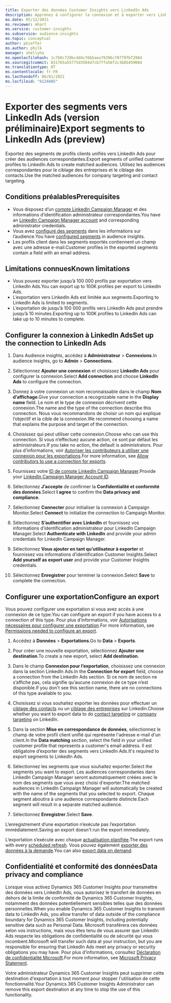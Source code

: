 ```yaml
---
title: Exporter des données Customer Insights vers LinkedIn Ads
description: Apprenez à configurer la connexion et à exporter vers LinkedIn Ads.
ms.date: 05/12/2021
ms.reviewer: mhart
ms.service: customer-insights
ms.subservice: audience-insights
ms.topic: conceptual
author: pkieffer
ms.author: philk
manager: shellyha
ms.openlocfilehash: 1c7b0c728bc4d4cf6b5aea79396cf0779fbf298d
ms.sourcegitcommit: 831765a55775d358447cb7ffa56f2c3b85459084
ms.translationtype: HT
ms.contentlocale: fr-FR
ms.lasthandoff: 06/01/2021
ms.locfileid: "6124485"
---
```

# <a name="export-segments-to-linkedin-ads-preview"></a><span data-ttu-id="d2739-103">Exporter des segments vers LinkedIn Ads (version préliminaire)</span><span class="sxs-lookup"><span data-stu-id="d2739-103">Export segments to LinkedIn Ads (preview)</span></span>

<span data-ttu-id="d2739-104">Exportez des segments de profils clients unifiés vers LinkedIn Ads pour créer des audiences correspondantes.</span><span class="sxs-lookup"><span data-stu-id="d2739-104">Export segments of unified customer profiles to LinkedIn Ads to create matched audiences.</span></span> <span data-ttu-id="d2739-105">Utilisez les audiences correspondantes pour le ciblage des entreprises et le ciblage des contacts.</span><span class="sxs-lookup"><span data-stu-id="d2739-105">Use the matched audiences for company targeting and contact targeting.</span></span>

## <a name="prerequisites"></a><span data-ttu-id="d2739-106">Conditions préalables</span><span class="sxs-lookup"><span data-stu-id="d2739-106">Prerequisites</span></span>

-   <span data-ttu-id="d2739-107">Vous disposez d’un [compte LinkedIn Campaign Manager](https://business.linkedin.com/marketing-solutions/ads) et des informations d’identification administrateur correspondantes.</span><span class="sxs-lookup"><span data-stu-id="d2739-107">You have an [LinkedIn Campaign Manager account](https://business.linkedin.com/marketing-solutions/ads) and corresponding administrator credentials.</span></span>
-   <span data-ttu-id="d2739-108">Vous avez [configuré des segments](segments.md) dans les informations sur l’audience.</span><span class="sxs-lookup"><span data-stu-id="d2739-108">You have [configured segments](segments.md) in audience insights.</span></span>
-   <span data-ttu-id="d2739-109">Les profils client dans les segments exportés contiennent un champ avec une adresse e-mail.</span><span class="sxs-lookup"><span data-stu-id="d2739-109">Customer profiles in the exported segments contain a field with an email address.</span></span>

## <a name="known-limitations"></a><span data-ttu-id="d2739-110">Limitations connues</span><span class="sxs-lookup"><span data-stu-id="d2739-110">Known limitations</span></span>

- <span data-ttu-id="d2739-111">Vous pouvez exporter jusqu’à 100 000 profils par exportation vers LinkedIn Ads.</span><span class="sxs-lookup"><span data-stu-id="d2739-111">You can export up to 100K profiles per export to LinkedIn Ads.</span></span>
- <span data-ttu-id="d2739-112">L’exportation vers LinkedIn Ads est limitée aux segments.</span><span class="sxs-lookup"><span data-stu-id="d2739-112">Exporting to LinkedIn Ads is limited to segments.</span></span>
- <span data-ttu-id="d2739-113">L’exportation de jusqu’à 100 000 profils vers LinkedIn Ads peut prendre jusqu’à 10 minutes.</span><span class="sxs-lookup"><span data-stu-id="d2739-113">Exporting up to 100K profiles to LinkedIn Ads can take up to 10 minutes to complete.</span></span> 

## <a name="set-up-the-connection-to-linkedin-ads"></a><span data-ttu-id="d2739-114">Configurer la connexion à LinkedIn Ads</span><span class="sxs-lookup"><span data-stu-id="d2739-114">Set up the connection to LinkedIn Ads</span></span>

1. <span data-ttu-id="d2739-115">Dans Audience insights, accédez à **Administrateur** > **Connexions**.</span><span class="sxs-lookup"><span data-stu-id="d2739-115">In audience insights, go to **Admin** > **Connections**.</span></span>

1. <span data-ttu-id="d2739-116">Sélectionnez **Ajouter une connexion** et choisissez **LinkedIn Ads** pour configurer la connexion.</span><span class="sxs-lookup"><span data-stu-id="d2739-116">Select **Add connection** and choose **LinkedIn Ads** to configure the connection.</span></span>

1. <span data-ttu-id="d2739-117">Donnez à votre connexion un nom reconnaissable dans le champ **Nom d’affichage**.</span><span class="sxs-lookup"><span data-stu-id="d2739-117">Give your connection a recognizable name in the **Display name** field.</span></span> <span data-ttu-id="d2739-118">Le nom et le type de connexion décrivent cette connexion.</span><span class="sxs-lookup"><span data-stu-id="d2739-118">The name and the type of the connection describe this connection.</span></span> <span data-ttu-id="d2739-119">Nous vous recommandons de choisir un nom qui explique l’objectif et la cible de la connexion.</span><span class="sxs-lookup"><span data-stu-id="d2739-119">We recommend choosing a name that explains the purpose and target of the connection.</span></span>

1. <span data-ttu-id="d2739-120">Choisissez qui peut utiliser cette connexion.</span><span class="sxs-lookup"><span data-stu-id="d2739-120">Choose who can use this connection.</span></span> <span data-ttu-id="d2739-121">Si vous n’effectuez aucune action, ce sont par défaut les administrateurs.</span><span class="sxs-lookup"><span data-stu-id="d2739-121">If you take no action, the default is administrators.</span></span> <span data-ttu-id="d2739-122">Pour plus d’informations, voir [Autoriser les contributeurs à utiliser une connexion pour les exportations](connections.md#allow-contributors-to-use-a-connection-for-exports).</span><span class="sxs-lookup"><span data-stu-id="d2739-122">For more information, see [Allow contributors to use a connection for exports](connections.md#allow-contributors-to-use-a-connection-for-exports).</span></span>

1. <span data-ttu-id="d2739-123">Fournissez votre [ID de compte LinkedIn Campaign Manager](https://www.linkedin.com/help/lms/answer/a424270).</span><span class="sxs-lookup"><span data-stu-id="d2739-123">Provide your [LinkedIn Campaign Manager Account ID](https://www.linkedin.com/help/lms/answer/a424270).</span></span>

1. <span data-ttu-id="d2739-124">Sélectionnez **J’accepte** de confirmer la **Confidentialité et conformité des données**.</span><span class="sxs-lookup"><span data-stu-id="d2739-124">Select **I agree** to confirm the **Data privacy and compliance**.</span></span>

1. <span data-ttu-id="d2739-125">Sélectionnez **Connecter** pour initialiser la connexion à Campaign Monitor.</span><span class="sxs-lookup"><span data-stu-id="d2739-125">Select **Connect** to initialize the connection to Campaign Monitor.</span></span>

1. <span data-ttu-id="d2739-126">Sélectionnez **S’authentifier avec LinkedIn** et fournissez vos informations d’identification administrateur pour LinkedIn Campaign Manager.</span><span class="sxs-lookup"><span data-stu-id="d2739-126">Select **Authenticate with LinkedIn** and provide your admin credentials for LinkedIn Campaign Manager.</span></span>

1. <span data-ttu-id="d2739-127">Sélectionnez **Vous ajouter en tant qu’utilisateur à exporter** et fournissez vos informations d’identification Customer Insights.</span><span class="sxs-lookup"><span data-stu-id="d2739-127">Select **Add yourself as export user** and provide your Customer Insights credentials.</span></span>

1. <span data-ttu-id="d2739-128">Sélectionnez **Enregistrer** pour terminer la connexion.</span><span class="sxs-lookup"><span data-stu-id="d2739-128">Select **Save** to complete the connection.</span></span>

## <a name="configure-an-export"></a><span data-ttu-id="d2739-129">Configurer une exportation</span><span class="sxs-lookup"><span data-stu-id="d2739-129">Configure an export</span></span>

<span data-ttu-id="d2739-130">Vous pouvez configurer une exportation si vous avez accès à une connexion de ce type.</span><span class="sxs-lookup"><span data-stu-id="d2739-130">You can configure an export if you have access to a connection of this type.</span></span> <span data-ttu-id="d2739-131">Pour plus d’informations, voir [Autorisations nécessaires pour configurer une exportation](export-destinations.md#set-up-a-new-export).</span><span class="sxs-lookup"><span data-stu-id="d2739-131">For more information, see [Permissions needed to configure an export](export-destinations.md#set-up-a-new-export).</span></span>

1. <span data-ttu-id="d2739-132">Accédez à **Données** > **Exportations**.</span><span class="sxs-lookup"><span data-stu-id="d2739-132">Go to **Data** > **Exports**.</span></span>

1. <span data-ttu-id="d2739-133">Pour créer une nouvelle exportation, sélectionnez **Ajouter une destination**.</span><span class="sxs-lookup"><span data-stu-id="d2739-133">To create a new export, select **Add destination**.</span></span>

1. <span data-ttu-id="d2739-134">Dans le champ **Connexion pour l’exportation**, choisissez une connexion dans la section LinkedIn Ads.</span><span class="sxs-lookup"><span data-stu-id="d2739-134">In the **Connection for export** field, choose a connection from the LinkedIn Ads section.</span></span> <span data-ttu-id="d2739-135">Si ce nom de section ne s’affiche pas, cela signifie qu’aucune connexion de ce type n’est disponible.</span><span class="sxs-lookup"><span data-stu-id="d2739-135">If you don't see this section name, there are no connections of this type available to you.</span></span>

1. <span data-ttu-id="d2739-136">Choisissez si vous souhaitez exporter les données pour effectuer un [ciblage des contacts](https://business.linkedin.com/marketing-solutions/ad-targeting/contact-targeting) ou un [ciblage des entreprises](https://business.linkedin.com/marketing-solutions/ad-targeting/account-targeting) sur Linkedin.</span><span class="sxs-lookup"><span data-stu-id="d2739-136">Choose whether you want to export data to do [contact targeting](https://business.linkedin.com/marketing-solutions/ad-targeting/contact-targeting) or [company targeting](https://business.linkedin.com/marketing-solutions/ad-targeting/account-targeting) on LinkedIn.</span></span> 

1. <span data-ttu-id="d2739-137">Dans la section **Mise en correspondance de données**, sélectionnez le champ de votre profil client unifié qui représente l'adresse e-mail d'un client.</span><span class="sxs-lookup"><span data-stu-id="d2739-137">In the **Data matching** section, select the field in your unified customer profile that represents a customer's email address.</span></span> <span data-ttu-id="d2739-138">Il est obligatoire d’exporter des segments vers LinkedIn Ads.</span><span class="sxs-lookup"><span data-stu-id="d2739-138">It's required to export segments to LinkedIn Ads.</span></span>

1. <span data-ttu-id="d2739-139">Sélectionnez les segments que vous souhaitez exporter.</span><span class="sxs-lookup"><span data-stu-id="d2739-139">Select the segments you want to export.</span></span> <span data-ttu-id="d2739-140">Les audiences correspondantes dans LinkedIn Campaign Manager seront automatiquement créées avec le nom des segments que vous avez choisi d'exporter.</span><span class="sxs-lookup"><span data-stu-id="d2739-140">The matched audiences in LinkedIn Campaign Manager will automatically be created with the name of the segments that you selected to export.</span></span> <span data-ttu-id="d2739-141">Chaque segment aboutira à une audience correspondante distincte.</span><span class="sxs-lookup"><span data-stu-id="d2739-141">Each segment will result in a separate matched audience.</span></span> 

1. <span data-ttu-id="d2739-142">Sélectionnez **Enregistrer**.</span><span class="sxs-lookup"><span data-stu-id="d2739-142">Select **Save**.</span></span>

<span data-ttu-id="d2739-143">L’enregistrement d’une exportation n’exécute pas l’exportation immédiatement.</span><span class="sxs-lookup"><span data-stu-id="d2739-143">Saving an export doesn't run the export immediately.</span></span>

<span data-ttu-id="d2739-144">L’exportation s’exécute avec chaque [actualisation planifiée](system.md#schedule-tab).</span><span class="sxs-lookup"><span data-stu-id="d2739-144">The export runs with every [scheduled refresh](system.md#schedule-tab).</span></span> <span data-ttu-id="d2739-145">Vous pouvez également [exporter des données à la demande](export-destinations.md#run-exports-on-demand).</span><span class="sxs-lookup"><span data-stu-id="d2739-145">You can also [export data on demand](export-destinations.md#run-exports-on-demand).</span></span> 


## <a name="data-privacy-and-compliance"></a><span data-ttu-id="d2739-146">Confidentialité et conformité des données</span><span class="sxs-lookup"><span data-stu-id="d2739-146">Data privacy and compliance</span></span>

<span data-ttu-id="d2739-147">Lorsque vous activez Dynamics 365 Customer Insights pour transmettre des données vers LinkedIn Ads, vous autorisez le transfert de données en dehors de la limite de conformité de Dynamics 365 Customer Insights, notamment des données potentiellement sensibles telles que des données personnelles.</span><span class="sxs-lookup"><span data-stu-id="d2739-147">When you enable Dynamics 365 Customer Insights to transmit data to LinkedIn Ads, you allow transfer of data outside of the compliance boundary for Dynamics 365 Customer Insights, including potentially sensitive data such as Personal Data.</span></span> <span data-ttu-id="d2739-148">Microsoft transférera ces données selon vos instructions, mais vous êtes tenu de vous assurer que LinkedIn Ads respecte les obligations de confidentialité ou de sécurité qui vous incombent.</span><span class="sxs-lookup"><span data-stu-id="d2739-148">Microsoft will transfer such data at your instruction, but you are responsible for ensuring that LinkedIn Ads meet any privacy or security obligations you may have.</span></span> <span data-ttu-id="d2739-149">Pour plus d’informations, consultez [Déclaration de confidentialité Microsoft](https://go.microsoft.com/fwlink/?linkid=396732).</span><span class="sxs-lookup"><span data-stu-id="d2739-149">For more information, see [Microsoft Privacy Statement](https://go.microsoft.com/fwlink/?linkid=396732).</span></span>

<span data-ttu-id="d2739-150">Votre administrateur Dynamics 365 Customer Insights peut supprimer cette destination d'exportation à tout moment pour stopper l'utilisation de cette fonctionnalité.</span><span class="sxs-lookup"><span data-stu-id="d2739-150">Your Dynamics 365 Customer Insights Administrator can remove this export destination at any time to stop the use of this functionality.</span></span>
